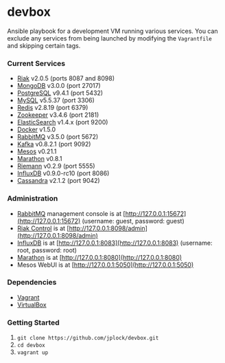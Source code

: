 devbox
======

Ansible playbook for a development VM running various services. You can exclude any services from being launched by modifying the `Vagrantfile` and skipping certain tags.

### Current Services

* [Riak](http://www.basho.com/riak) v2.0.5 (ports 8087 and 8098)
* [MongoDB](http://www.mongodb.org) v3.0.0 (port 27017)
* [PostgreSQL](http://www.postgresql.org) v9.4.1 (port 5432)
* [MySQL](http://www.mysql.org) v5.5.37 (port 3306)
* [Redis](http://www.redis.io) v2.8.19 (port 6379)
* [Zookeeper](http://zookeeper.apache.org) v3.4.6 (port 2181)
* [ElasticSearch](http://www.elasticsearch.org) v1.4.x (port 9200)
* [Docker](http://www.docker.com) v1.5.0
* [RabbitMQ](http://www.rabbitmq.com) v3.5.0 (port 5672)
* [Kafka](http://kafka.apache.org) v0.8.2.1 (port 9092)
* [Mesos](http://mesos.apache.org) v0.21.1
* [Marathon](https://mesosphere.github.io/marathon/) v0.8.1
* [Riemann](http://riemann.io) v0.2.9 (port 5555)
* [InfluxDB](http://influxdb.com) v0.9.0-rc10 (port 8086)
* [Cassandra](http://cassandra.apache.org) v2.1.2 (port 9042)

### Administration

* [RabbitMQ](http://www.rabbitmq.com/management.html) management console is at [http://127.0.0.1:15672](http://127.0.0.1:15672) (username: guest, password: guest)
* [Riak Control](http://docs.basho.com/riak/latest/ops/advanced/riak-control/) is at [http://127.0.0.1:8098/admin](http://127.0.0.1:8098/admin)
* [InfluxDB](http://influxdb.com/docs/v0.8/introduction/getting_started.html) is at [http://127.0.0.1:8083](http://127.0.0.1:8083) (username: root, password: root)
* [Marathon](https://mesosphere.github.io/marathon/docs/) is at [http://127.0.0.1:8080](http://127.0.0.1:8080)
* Mesos WebUI is at [http://127.0.0.1:5050](http://127.0.0.1:5050)

### Dependencies

* [Vagrant](http://www.vagrantup.com)
* [VirtualBox](https://www.virtualbox.org)

### Getting Started

1. `git clone https://github.com/jplock/devbox.git`
2. `cd devbox`
3. `vagrant up`
